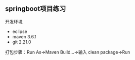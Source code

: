 ## springboot项目练习
开发环境
* eclipse
* maven 3.6.1
* git 2.21.0

打包步骤：Run As->Maven Build...->输入 clean package->Run